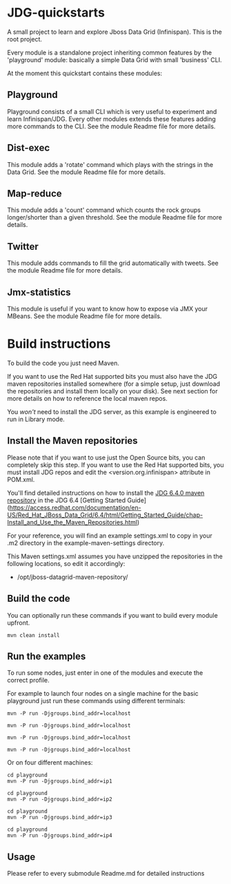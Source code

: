 JDG-quickstarts
==============

A small project to learn and explore Jboss Data Grid (Infinispan).
This is the root project.

Every module is a standalone project inheriting common features by the 'playground' module: basically a simple Data Grid with small 'business' CLI.

At the moment this quickstart contains these modules:

Playground
----------

Playground consists of a small CLI which is very useful to experiment and learn Infinispan/JDG. Every other modules extends these features adding more commands to the CLI.
See the module Readme file for more details.

Dist-exec
----------

This module adds a 'rotate' command which plays with the strings in the Data Grid. See the module Readme file for more details.


Map-reduce
----------

This module adds a 'count' command which counts the rock groups longer/shorter than a given threshold. See the module Readme file for more details.

Twitter
-------

This module adds commands to fill the grid automatically with tweets. See the module Readme file for more details.

Jmx-statistics
--------------

This module is useful if you want to know how to expose via JMX your MBeans. See the module Readme file for more details.


Build instructions
==================

To build the code you just need Maven.

If you want to use the Red Hat supported bits you must also have the JDG maven repositories installed somewhere (for a simple setup, just download the repositories and install them locally on your disk).
See next section for more details on how to reference the local maven repos.

You *won't* need to install the JDG server, as this example is engineered to run in Library mode.

Install the Maven repositories
------------------------------

Please note that if you want to use just the Open Source bits, you can completely skip this step.
If you want to use the Red Hat supported bits, you must install JDG repos and edit the <version.org.infinispan> attribute in POM.xml.

You'll find detailed instructions on how to install the [JDG 6.4.0 maven repository](https://access.redhat.com/jbossnetwork/restricted/softwareDownload.html?softwareId=35213)
 in the JDG 6.4 [Getting Started Guide] (https://access.redhat.com/documentation/en-US/Red_Hat_JBoss_Data_Grid/6.4/html/Getting_Started_Guide/chap-Install_and_Use_the_Maven_Repositories.html)

For your reference, you will find an example settings.xml to copy in your .m2 directory in the example-maven-settings directory.

This Maven settings.xml assumes you have unzipped the repositories in the following locations, so edit it accordingly:

* /opt/jboss-datagrid-maven-repository/

Build the code
--------------

You can optionally run these commands if you want to build every module upfront.

```shell
mvn clean install
```

Run the examples
----------------

To run some nodes, just enter in one of the modules and execute the correct profile.

For example to launch four nodes on a single machine for the basic playground just run these commands using different terminals:

```shell
mvn -P run -Djgroups.bind_addr=localhost

mvn -P run -Djgroups.bind_addr=localhost

mvn -P run -Djgroups.bind_addr=localhost

mvn -P run -Djgroups.bind_addr=localhost
```

Or on four different machines:

```shell
cd playground
mvn -P run -Djgroups.bind_addr=ip1

cd playground
mvn -P run -Djgroups.bind_addr=ip2

cd playground
mvn -P run -Djgroups.bind_addr=ip3

cd playground
mvn -P run -Djgroups.bind_addr=ip4
```

Usage
-----

Please refer to every submodule Readme.md for detailed instructions